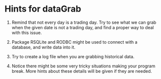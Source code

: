 Hints for dataGrab
========================================================

1. Remind that not every day is a trading day. Try to see what we can grab when the given date is not a trading day, and find a proper way to deal with this issue.

2. Package RSQLite and RODBC might be used to connect with a database, and write data into it.

3. Try to create a log file when you are grabbing historical data. 

4. Notice there might be some very tricky situations making your program break. More hints about these details will be given if they are needed.
